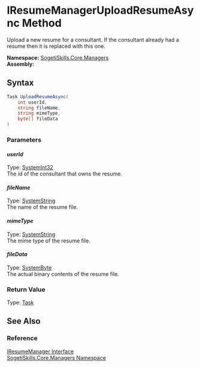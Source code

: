 IResumeManagerUploadResumeAsync Method
======================================
Upload a new resume for a consultant. If the consultant already had a resume then it is replaced with this one.

**Namespace:** [SogetiSkills.Core.Managers][1]  
**Assembly:**

Syntax
------

```csharp
Task UploadResumeAsync(
	int userId,
	string fileName,
	string mimeType,
	byte[] fileData
)
```

### Parameters

#### *userId*
Type: [SystemInt32][2]  
The id of the consultant that owns the resume.

#### *fileName*
Type: [SystemString][3]  
The name of the resume file.

#### *mimeType*
Type: [SystemString][3]  
The mime type of the resume file.

#### *fileData*
Type: [SystemByte][4]  
The actual binary contents of the resume file.

### Return Value
Type: [Task][5]

See Also
--------

### Reference
[IResumeManager Interface][6]  
[SogetiSkills.Core.Managers Namespace][1]  

[1]: ../README.md
[2]: http://msdn.microsoft.com/en-us/library/td2s409d
[3]: http://msdn.microsoft.com/en-us/library/s1wwdcbf
[4]: http://msdn.microsoft.com/en-us/library/yyb1w04y
[5]: http://msdn.microsoft.com/en-us/library/dd235678
[6]: README.md